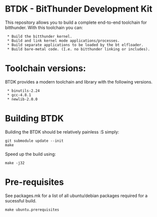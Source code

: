 # BTDK - BitThunder Development Kit

This repository allows you to build a complete end-to-end toolchain for bitthunder.
With this toolchain you can:

	 * Build the bitthunder kernel.
	 * Build and link kernel mode applications/processes.
	 * Build separate applications to be loaded by the bt elfloader.
	 * Build bare-metal code. (I.e. no bitthunder linking or includes).

# Toolchain versions:

BTDK provides a modern toolchain and library with the following versions.

	 * binutils-2.24
	 * gcc-4.8.1
	 * newlib-2.0.0

# Building BTDK

Building the BTDK should be relatively painless :S simply:

    git submodule update --init
    make

Speed up the build using:

    make -j32

# Pre-requisites

See packages.mk for a list of all ubuntu/debian packages required for a sucessful build.

    make ubuntu.prerequisites

